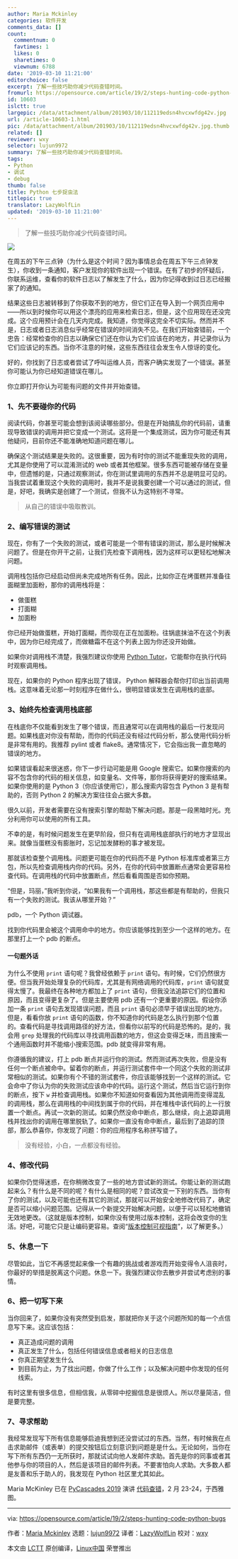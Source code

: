 ```yaml
---
author: Maria Mckinley
categories: 软件开发
comments_data: []
count:
  commentnum: 0
  favtimes: 1
  likes: 0
  sharetimes: 0
  viewnum: 6788
date: '2019-03-10 11:21:00'
editorchoice: false
excerpt: 了解一些技巧助你减少代码查错时间。
fromurl: https://opensource.com/article/19/2/steps-hunting-code-python-bugs
id: 10603
islctt: true
largepic: /data/attachment/album/201903/10/112119edsn4hvcxwfdg42v.jpg
url: /article-10603-1.html
pic: /data/attachment/album/201903/10/112119edsn4hvcxwfdg42v.jpg.thumb.jpg
related: []
reviewer: wxy
selector: lujun9972
summary: 了解一些技巧助你减少代码查错时间。
tags:
- Python
- 调试
- debug
thumb: false
title: Python 七步捉虫法
titlepic: true
translator: LazyWolfLin
updated: '2019-03-10 11:21:00'
---
```



> 
> 了解一些技巧助你减少代码查错时间。
> 
> 
> 


![](/data/attachment/album/201903/10/112119edsn4hvcxwfdg42v.jpg)


在周五的下午三点钟（为什么是这个时间？因为事情总会在周五下午三点钟发生），你收到一条通知，客户发现你的软件出现一个错误。在有了初步的怀疑后，你联系运维，查看你的软件日志以了解发生了什么，因为你记得收到过日志已经搬家了的通知。


结果这些日志被转移到了你获取不到的地方，但它们正在导入到一个网页应用中——所以到时候你可以用这个漂亮的应用来检索日志，但是，这个应用现在还没完成。这个应用预计会在几天内完成。我知道，你觉得这完全不切实际。然而并不是，日志或者日志消息似乎经常在错误的时间消失不见。在我们开始查错前，一个忠告：经常检查你的日志以确保它们还在你认为它们应该在的地方，并记录你认为它们应该记的东西。当你不注意的时候，这些东西往往会发生令人惊讶的变化。


好的，你找到了日志或者尝试了呼叫运维人员，而客户确实发现了一个错误。甚至你可能认为你已经知道错误在哪儿。


你立即打开你认为可能有问题的文件并开始查错。


### 1、先不要碰你的代码


阅读代码，你甚至可能会想到该阅读哪些部分。但是在开始搞乱你的代码前，请重现导致错误的调用并把它变成一个测试。这将是一个集成测试，因为你可能还有其他疑问，目前你还不能准确地知道问题在哪儿。


确保这个测试结果是失败的。这很重要，因为有时你的测试不能重现失败的调用，尤其是你使用了可以混淆测试的 web 或者其他框架。很多东西可能被存储在变量中，但遗憾的是，只通过观察测试，你在测试里调用的东西并不总是明显可见的。当我尝试着重现这个失败的调用时，我并不是说我要创建一个可以通过的测试，但是，好吧，我确实是创建了一个测试，但我不认为这特别不寻常。



> 
> 从自己的错误中吸取教训。
> 
> 
> 


### 2、编写错误的测试


现在，你有了一个失败的测试，或者可能是一个带有错误的测试，那么是时候解决问题了。但是在你开干之前，让我们先检查下调用栈，因为这样可以更轻松地解决问题。


调用栈包括你已经启动但尚未完成地所有任务。因此，比如你正在烤蛋糕并准备往面糊里加面粉，那你的调用栈将是：


* 做蛋糕
* 打面糊
* 加面粉


你已经开始做蛋糕，开始打面糊，而你现在正在加面粉。往锅底抹油不在这个列表中，因为你已经完成了，而做糖霜不在这个列表上因为你还没开始做。


如果你对调用栈不清楚，我强烈建议你使用 [Python Tutor](http://www.pythontutor.com/)，它能帮你在执行代码时观察调用栈。


现在，如果你的 Python 程序出现了错误， Python 解释器会帮你打印出当前调用栈。这意味着无论那一时刻程序在做什么，很明显错误发生在调用栈的底部。


### 3、始终先检查调用栈底部


在栈底你不仅能看到发生了哪个错误，而且通常可以在调用栈的最后一行发现问题。如果栈底对你没有帮助，而你的代码还没有经过代码分析，那么使用代码分析是非常有用的。我推荐 pylint 或者 flake8。通常情况下，它会指出我一直忽略的错误的地方。


如果错误看起来很迷惑，你下一步行动可能是用 Google 搜索它。如果你搜索的内容不包含你的代码的相关信息，如变量名、文件等，那你将获得更好的搜索结果。如果你使用的是 Python 3（你应该使用它），那么搜索内容包含 Python 3 是有帮助的，否则 Python 2 的解决方案往往会占据大多数。


很久以前，开发者需要在没有搜索引擎的帮助下解决问题。那是一段黑暗时光。充分利用你可以使用的所有工具。


不幸的是，有时候问题发生在更早阶段，但只有在调用栈底部执行的地方才显现出来。就像当蛋糕没有膨胀时，忘记加发酵粉的事才被发现。


那就该检查整个调用栈。问题更可能在你的代码而不是 Python 标准库或者第三方包，所以先检查调用栈内你的代码。另外，在你的代码中放置断点通常会更容易检查代码。在调用栈的代码中放置断点，然后看看周围是否如你预期。


“但是，玛丽，”我听到你说，“如果我有一个调用栈，那这些都是有帮助的，但我只有一个失败的测试。我该从哪里开始？”


pdb，一个 Python 调试器。


找到你代码里会被这个调用命中的地方。你应该能够找到至少一个这样的地方。在那里打上一个 pdb 的断点。


#### 一句题外话


为什么不使用 `print` 语句呢？我曾经依赖于 `print` 语句。有时候，它们仍然很方便。但当我开始处理复杂的代码库，尤其是有网络调用的代码库，`print` 语句就变得太慢了。我最终在各种地方都加上了 `print` 语句，但我没法追踪它们的位置和原因，而且变得更复杂了。但是主要使用 pdb 还有一个更重要的原因。假设你添加一条 `print` 语句去发现错误问题，而且 `print` 语句必须早于错误出现的地方。但是，看看你放 `print` 语句的函数，你不知道你的代码是怎么执行到那个位置的。查看代码是寻找调用路径的好方法，但看你以前写的代码是恐怖的。是的，我会用 `grep` 处理我的代码库以寻找调用函数的地方，但这会变得乏味，而且搜索一个通用函数时并不能缩小搜索范围。pdb 就变得非常有用。


你遵循我的建议，打上 pdb 断点并运行你的测试。然而测试再次失败，但是没有任何一个断点被命中。留着你的断点，并运行测试套件中一个同这个失败的测试非常相似的测试。如果你有个不错的测试套件，你应该能够找到一个这样的测试。它会命中了你认为你的失败测试应该命中的代码。运行这个测试，然后当它运行到你的断点，按下 `w` 并检查调用栈。如果你不知道如何查看因为其他调用而变得混乱的调用栈，那么在调用栈的中间找到属于你的代码，并在堆栈中该代码的上一行放置一个断点。再试一次新的测试。如果仍然没命中断点，那么继续，向上追踪调用栈并找出你的调用在哪里脱轨了。如果你一直没有命中断点，最后到了追踪的顶部，那么恭喜你，你发现了问题：你的应用程序名称拼写错了。



> 
> 没有经验，小白，一点都没有经验。
> 
> 
> 


### 4、修改代码


如果你仍觉得迷惑，在你稍微改变了一些的地方尝试新的测试。你能让新的测试跑起来么？有什么是不同的呢？有什么是相同的呢？尝试改变一下别的东西。当你有了你的测试，以及可能也还有其它的测试，那就可以开始安全地修改代码了，确定是否可以缩小问题范围。记得从一个新提交开始解决问题，以便于可以轻松地撤销无效地更改。（这就是版本控制，如果你没有使用过版本控制，这将会改变你的生活。好吧，可能它只是让编码更容易。查阅“[版本控制可视指南](https://betterexplained.com/articles/a-visual-guide-to-version-control/)”，以了解更多。）


### 5、休息一下


尽管如此，当它不再感觉起来像一个有趣的挑战或者游戏而开始变得令人沮丧时，你最好的举措是脱离这个问题。休息一下。我强烈建议你去散步并尝试考虑别的事情。


### 6、把一切写下来


当你回来了，如果你没有突然受到启发，那就把你关于这个问题所知的每一个点信息写下来。这应该包括：


* 真正造成问题的调用
* 真正发生了什么，包括任何错误信息或者相关的日志信息
* 你真正期望发生什么
* 到目前为止，为了找出问题，你做了什么工作；以及解决问题中你发现的任何线索。


有时这里有很多信息，但相信我，从零碎中挖掘信息是很烦人。所以尽量简洁，但是要完整。


### 7、寻求帮助


我经常发现写下所有信息能够启迪我想到还没尝试过的东西。当然，有时候我在点击求助邮件（或表单）的提交按钮后立刻意识到问题是是什么。无论如何，当你在写下所有东西仍一无所获时，那就试试向他人发邮件求助。首先是你的同事或者其他参与你的项目的人，然后是该项目的邮件列表。不要害怕向人求助。大多数人都是友善和乐于助人的，我发现在 Python 社区里尤其如此。


Maria McKinley 已在 [PyCascades 2019](https://2019.pycascades.com/) 演讲 [代码查错](https://2019.pycascades.com/talks/hunting-the-bugs)，2 月 23-24，于西雅图。




---


via: <https://opensource.com/article/19/2/steps-hunting-code-python-bugs>


作者：[Maria Mckinley](https://opensource.com/users/parody) 选题：[lujun9972](https://github.com/lujun9972) 译者：[LazyWolfLin](https://github.com/LazyWolfLin) 校对：[wxy](https://github.com/wxy)


本文由 [LCTT](https://github.com/LCTT/TranslateProject) 原创编译，[Linux中国](https://linux.cn/) 荣誉推出